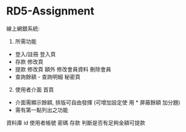 # RD5-Assignment
線上網銀系統:
1. 所需功能
- 登入/註冊  登入頁
- 存款 修改頁
- 提款 修改頁
額外 修改會員資料 刪除會員
- 查詢餘額 - 查詢明細  秘密頁
2. 使用者介面 首頁
- 介面需顯示餘額, 排版可自由發揮 (可增加設定使
用 * 屏蔽餘額 加分題)
- 需有第一點列出之功能

資料庫
id
使用者帳號
密碼
存款 判斷是否有足夠金額可提款
